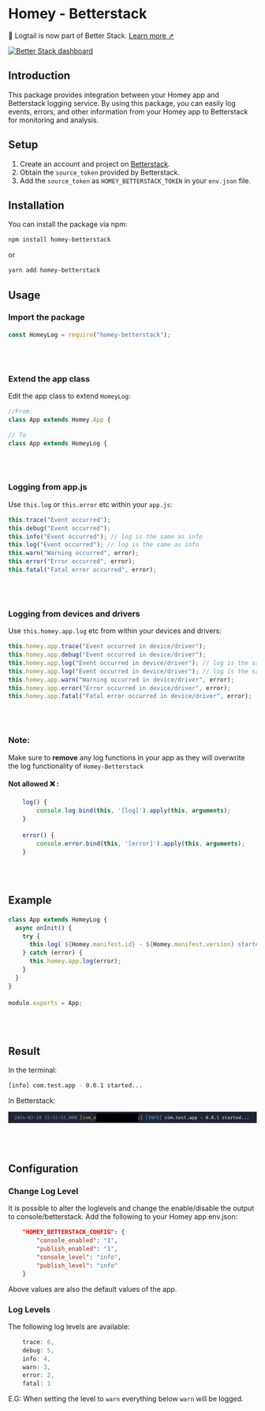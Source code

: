 # Homey - Betterstack

📣 Logtail is now part of Better Stack. [Learn more ⇗](https://betterstack.com/press/introducing-better-stack/)

[![Better Stack dashboard](https://github.com/logtail/logtail-js/assets/10132717/96b422e7-3026-49c1-bd45-a946c37211d0)](https://betterstack.com/logs)

## Introduction

This package provides integration between your Homey app and Betterstack logging service. By using this package, you can easily log events, errors, and other information from your Homey app to Betterstack for monitoring and analysis.

## Setup

1. Create an account and project on [Betterstack](https://betterstack.com/logs).
2. Obtain the `source_token` provided by Betterstack.
3. Add the `source_token` as `HOMEY_BETTERSTACK_TOKEN` in your `env.json` file.

## Installation

You can install the package via npm:

```bash
npm install homey-betterstack
```

or

```bash
yarn add homey-betterstack
```

## Usage

### Import the package

```javascript
const HomeyLog = require("homey-betterstack");
```

<br><br>

### Extend the app class

Edit the app class to extend `HomeyLog`:

```javascript
//From:
class App extends Homey.App {
```

```javascript
// To
class App extends HomeyLog {
```

<br><br>

### Logging from app.js

Use `this.log` or `this.error` etc within your `app.js`:

```javascript
this.trace("Event occurred");
this.debug("Event occurred");
this.info("Event occurred"); // log is the same as info
this.log("Event occurred"); // log is the same as info
this.warn("Warning occurred", error);
this.error("Error occurred", error);
this.fatal("Fatal error occurred", error);
```

<br><br>

### Logging from devices and drivers

Use `this.homey.app.log` etc from within your devices and drivers:

```javascript
this.homey.app.trace("Event occurred in device/driver");
this.homey.app.debug("Event occurred in device/driver");
this.homey.app.log("Event occurred in device/driver"); // log is the same as info
this.homey.app.log("Event occurred in device/driver"); // log is the same as info
this.homey.app.warn("Warning occurred in device/driver", error);
this.homey.app.error("Error occurred in device/driver", error);
this.homey.app.fatal("Fatal error occurred in device/driver", error);


```

<br><br>

### Note:

Make sure to **remove** any log functions in your app as they will overwrite the log functionality of `Homey-Betterstack`

#### Not allowed ❌ :

```javascript
    log() {
        console.log.bind(this, '[log]').apply(this, arguments);
    }

    error() {
        console.error.bind(this, '[error]').apply(this, arguments);
    }
```

<br><br>

## Example

```javascript
class App extends HomeyLog {
  async onInit() {
    try {
      this.log(`${Homey.manifest.id} - ${Homey.manifest.version} started...`);
    } catch (error) {
      this.homey.app.log(error);
    }
  }
}

module.exports = App;
```

<br><br>

## Result

In the terminal:

```bash
[info] com.test.app - 0.0.1 started...
```

In Betterstack:

<img src="https://github.com/martijnpoppen/homey-betterstack/blob/main/assets/image1.png?raw=true">

<br><br>

## Configuration

### Change Log Level

It is possible to alter the loglevels and change the enable/disable the output to console/betterstack.
Add the following to your Homey app env.json:

```json
    "HOMEY_BETTERSTACK_CONFIG": {
        "console_enabled": "1",
        "publish_enabled": "1",
        "console_level": "info",
        "publish_level": "info"
    }
```

Above values are also the default values of the app.

### Log Levels

The following log levels are available:

```javascript
    trace: 6,
    debug: 5,
    info: 4,
    warn: 3,
    error: 2,
    fatal: 1
```

E.G: When setting the level to `warn` everything below `warn` will be logged.

